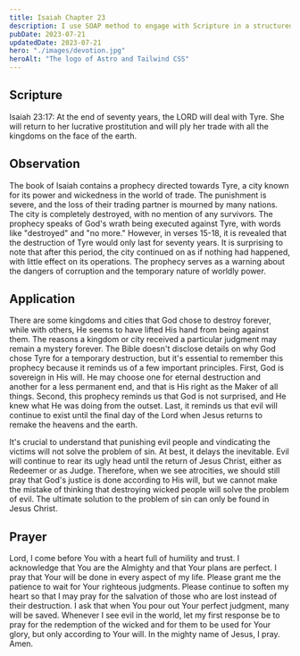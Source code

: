 ```yaml
---
title: Isaiah Chapter 23
description: I use SOAP method to engage with Scripture in a structured and meaningful way, allowing it to guide my actions, and strengthen relationship with God.
pubDate: 2023-07-21
updatedDate: 2023-07-21
hero: "./images/devotion.jpg"
heroAlt: "The logo of Astro and Tailwind CSS"
---
```


## Scripture

Isaiah 23:17: At the end of seventy years, the LORD will deal with Tyre. She will return to her lucrative prostitution and will ply her trade with all the kingdoms on the face of the earth.
  
## Observation

The book of Isaiah contains a prophecy directed towards Tyre, a city known for its power and wickedness in the world of trade. The punishment is severe, and the loss of their trading partner is mourned by many nations. The city is completely destroyed, with no mention of any survivors. The prophecy speaks of God's wrath being executed against Tyre, with words like "destroyed" and "no more." However, in verses 15-18, it is revealed that the destruction of Tyre would only last for seventy years. It is surprising to note that after this period, the city continued on as if nothing had happened, with little effect on its operations. The prophecy serves as a warning about the dangers of corruption and the temporary nature of worldly power.

## Application

There are some kingdoms and cities that God chose to destroy forever, while with others, He seems to have lifted His hand from being against them. The reasons a kingdom or city received a particular judgment may remain a mystery forever. The Bible doesn't disclose details on why God chose Tyre for a temporary destruction, but it's essential to remember this prophecy because it reminds us of a few important principles. First, God is sovereign in His will. He may choose one for eternal destruction and another for a less permanent end, and that is His right as the Maker of all things. Second, this prophecy reminds us that God is not surprised, and He knew what He was doing from the outset. Last, it reminds us that evil will continue to exist until the final day of the Lord when Jesus returns to remake the heavens and the earth.

It's crucial to understand that punishing evil people and vindicating the victims will not solve the problem of sin. At best, it delays the inevitable. Evil will continue to rear its ugly head until the return of Jesus Christ, either as Redeemer or as Judge. Therefore, when we see atrocities, we should still pray that God's justice is done according to His will, but we cannot make the mistake of thinking that destroying wicked people will solve the problem of evil. The ultimate solution to the problem of sin can only be found in Jesus Christ.

  

## Prayer

Lord, I come before You with a heart full of humility and trust. I acknowledge that You are the Almighty and that Your plans are perfect. I pray that Your will be done in every aspect of my life. Please grant me the patience to wait for Your righteous judgments. Please continue to soften my heart so that I may pray for the salvation of those who are lost instead of their destruction. I ask that when You pour out Your perfect judgment, many will be saved. Whenever I see evil in the world, let my first response be to pray for the redemption of the wicked and for them to be used for Your glory, but only according to Your will. In the mighty name of Jesus, I pray. Amen.
